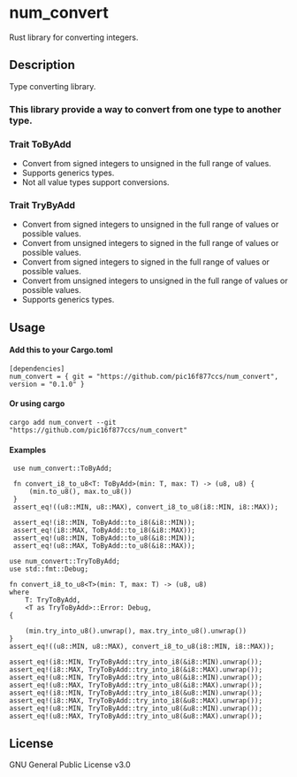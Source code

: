 # num_convert

Rust library for converting integers.

## Description

Type converting library.

### This library provide a way to convert from one type to another type.
### Trait ToByAdd
- Convert from signed integers to unsigned in the full range of values.
- Supports generics types.
- Not all value types support conversions.

### Trait TryByAdd
- Convert from signed integers to unsigned in the full range of values or possible values.
- Convert from unsigned integers to signed in the full range of values or possible values.
- Convert from signed integers to signed in the full range of values or possible values.
- Convert from unsigned integers to unsigned in the full range of values or possible values.
- Supports generics types.

## Usage

#### Add this to your Cargo.toml
```
[dependencies]
num_convert = { git = "https://github.com/pic16f877ccs/num_convert", version = "0.1.0" }
```
#### Or using cargo
```
cargo add num_convert --git "https://github.com/pic16f877ccs/num_convert"

```
#### Examples
```
 use num_convert::ToByAdd;
 
 fn convert_i8_to_u8<T: ToByAdd>(min: T, max: T) -> (u8, u8) {
     (min.to_u8(), max.to_u8())
 }
 assert_eq!((u8::MIN, u8::MAX), convert_i8_to_u8(i8::MIN, i8::MAX));
```

```
 assert_eq!(i8::MIN, ToByAdd::to_i8(&i8::MIN));
 assert_eq!(i8::MAX, ToByAdd::to_i8(&i8::MAX));
 assert_eq!(u8::MIN, ToByAdd::to_u8(&i8::MIN));
 assert_eq!(u8::MAX, ToByAdd::to_u8(&i8::MAX));
```

```
use num_convert::TryToByAdd;
use std::fmt::Debug;

fn convert_i8_to_u8<T>(min: T, max: T) -> (u8, u8)
where
    T: TryToByAdd,
    <T as TryToByAdd>::Error: Debug, 
{
  
    (min.try_into_u8().unwrap(), max.try_into_u8().unwrap())
}   
assert_eq!((u8::MIN, u8::MAX), convert_i8_to_u8(i8::MIN, i8::MAX));
```  

```
assert_eq!(i8::MIN, TryToByAdd::try_into_i8(&i8::MIN).unwrap());
assert_eq!(i8::MAX, TryToByAdd::try_into_i8(&i8::MAX).unwrap());
assert_eq!(u8::MIN, TryToByAdd::try_into_u8(&i8::MIN).unwrap());
assert_eq!(u8::MAX, TryToByAdd::try_into_u8(&i8::MAX).unwrap());
assert_eq!(i8::MIN, TryToByAdd::try_into_i8(&u8::MIN).unwrap());
assert_eq!(i8::MAX, TryToByAdd::try_into_i8(&u8::MAX).unwrap());
assert_eq!(u8::MIN, TryToByAdd::try_into_u8(&u8::MIN).unwrap());
assert_eq!(u8::MAX, TryToByAdd::try_into_u8(&u8::MAX).unwrap());
```

## License
GNU General Public License v3.0

